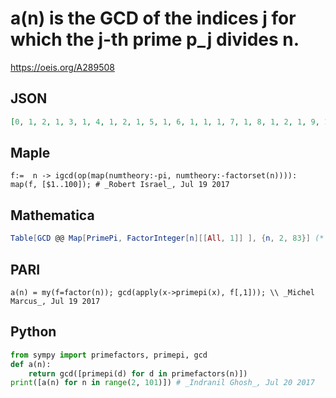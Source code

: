 # a\(n\) is the GCD of the indices j for which the j\-th prime p\_j divides n\.
https://oeis.org/A289508
## JSON
```JSON
[0, 1, 2, 1, 3, 1, 4, 1, 2, 1, 5, 1, 6, 1, 1, 1, 7, 1, 8, 1, 2, 1, 9, 1, 3, 1, 2, 1, 10, 1, 11, 1, 1, 1, 1, 1, 12, 1, 2, 1, 13, 1, 14, 1, 1, 1, 15, 1, 4, 1, 1, 1, 16, 1, 1, 1, 2, 1, 17, 1, 18, 1, 2, 1, 3, 1, 19, 1, 1, 1, 20, 1, 21, 1, 1, 1, 1, 1, 22, 1, 2, 1, 23]
```
## Maple
```Maple
f:=  n -> igcd(op(map(numtheory:-pi, numtheory:-factorset(n)))):
map(f, [$1..100]); # _Robert Israel_, Jul 19 2017
```
## Mathematica
```Mathematica
Table[GCD @@ Map[PrimePi, FactorInteger[n][[All, 1]] ], {n, 2, 83}] (* _Michael De Vlieger_, Jul 19 2017 *)
```
## PARI
```PARI
a(n) = my(f=factor(n)); gcd(apply(x->primepi(x), f[,1])); \\ _Michel Marcus_, Jul 19 2017
```
## Python
```Python
from sympy import primefactors, primepi, gcd
def a(n):
    return gcd([primepi(d) for d in primefactors(n)])
print([a(n) for n in range(2, 101)]) # _Indranil Ghosh_, Jul 20 2017
```
